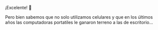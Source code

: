 ¡Excelente! :raised_hands:

Pero bien sabemos que no solo utilizamos celulares y que en los últimos años las computadoras portatiles le ganaron terreno a las de escritorio...